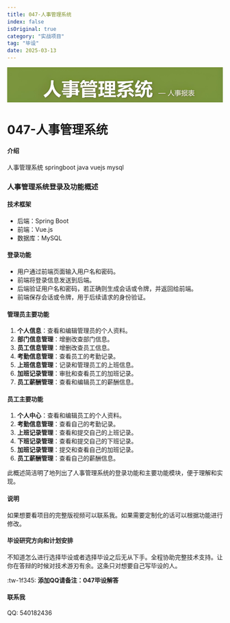 ```yaml
---
title: 047-人事管理系统
index: false
isOriginal: true
category: "实战项目"
tag: "毕设"
date: 2025-03-13
---
```


![](./047.png)
# 047-人事管理系统

#### 介绍
人事管理系统 springboot java vuejs mysql

### 人事管理系统登录及功能概述

#### 技术框架
- 后端：Spring Boot
- 前端：Vue.js
- 数据库：MySQL

#### 登录功能
- 用户通过前端页面输入用户名和密码。
- 前端将登录信息发送到后端。
- 后端验证用户名和密码，若正确则生成会话或令牌，并返回给前端。
- 前端保存会话或令牌，用于后续请求的身份验证。

#### 管理员主要功能
1. **个人信息**：查看和编辑管理员的个人资料。
2. **部门信息管理**：增删改查部门信息。
3. **员工信息管理**：增删改查员工信息。
4. **考勤信息管理**：查看员工的考勤记录。
5. **上班信息管理**：记录和管理员工的上班信息。
6. **加班记录管理**：审批和查看员工的加班记录。
7. **员工薪酬管理**：查看和编辑员工的薪酬信息。

#### 员工主要功能
1. **个人中心**：查看和编辑员工的个人资料。
2. **考勤信息管理**：查看自己的考勤记录。
3. **上班记录管理**：查看和提交自己的上班记录。
4. **下班记录管理**：查看和提交自己的下班记录。
5. **加班记录管理**：提交和查看自己的加班记录。
6. **员工薪酬管理**：查看自己的薪酬信息。

此概述简洁明了地列出了人事管理系统的登录功能和主要功能模块，便于理解和实现。

#### 说明
如果想要看项目的完整版视频可以联系我。如果需要定制化的话可以根据功能进行修改。

#### 毕设研究方向和计划安排
不知道怎么进行选择毕设或者选择毕设之后无从下手。全程协助完整技术支持。让你在答辩的时候对技术游刃有余。这条只对想要自己写毕设的人。

:tw-1f345: **添加QQ请备注：047毕设解答**

#### 联系我
QQ: 540182436
